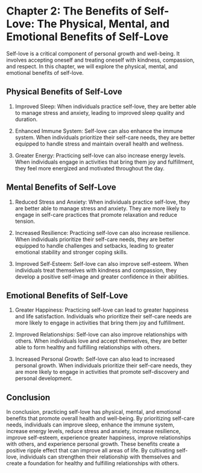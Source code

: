 Chapter 2: The Benefits of Self-Love: The Physical, Mental, and Emotional Benefits of Self-Love
===============================================================================================

Self-love is a critical component of personal growth and well-being. It involves accepting oneself and treating oneself with kindness, compassion, and respect. In this chapter, we will explore the physical, mental, and emotional benefits of self-love.

Physical Benefits of Self-Love
------------------------------

1. Improved Sleep: When individuals practice self-love, they are better able to manage stress and anxiety, leading to improved sleep quality and duration.

2. Enhanced Immune System: Self-love can also enhance the immune system. When individuals prioritize their self-care needs, they are better equipped to handle stress and maintain overall health and wellness.

3. Greater Energy: Practicing self-love can also increase energy levels. When individuals engage in activities that bring them joy and fulfillment, they feel more energized and motivated throughout the day.

Mental Benefits of Self-Love
----------------------------

1. Reduced Stress and Anxiety: When individuals practice self-love, they are better able to manage stress and anxiety. They are more likely to engage in self-care practices that promote relaxation and reduce tension.

2. Increased Resilience: Practicing self-love can also increase resilience. When individuals prioritize their self-care needs, they are better equipped to handle challenges and setbacks, leading to greater emotional stability and stronger coping skills.

3. Improved Self-Esteem: Self-love can also improve self-esteem. When individuals treat themselves with kindness and compassion, they develop a positive self-image and greater confidence in their abilities.

Emotional Benefits of Self-Love
-------------------------------

1. Greater Happiness: Practicing self-love can lead to greater happiness and life satisfaction. Individuals who prioritize their self-care needs are more likely to engage in activities that bring them joy and fulfillment.

2. Improved Relationships: Self-love can also improve relationships with others. When individuals love and accept themselves, they are better able to form healthy and fulfilling relationships with others.

3. Increased Personal Growth: Self-love can also lead to increased personal growth. When individuals prioritize their self-care needs, they are more likely to engage in activities that promote self-discovery and personal development.

Conclusion
----------

In conclusion, practicing self-love has physical, mental, and emotional benefits that promote overall health and well-being. By prioritizing self-care needs, individuals can improve sleep, enhance the immune system, increase energy levels, reduce stress and anxiety, increase resilience, improve self-esteem, experience greater happiness, improve relationships with others, and experience personal growth. These benefits create a positive ripple effect that can improve all areas of life. By cultivating self-love, individuals can strengthen their relationship with themselves and create a foundation for healthy and fulfilling relationships with others.

